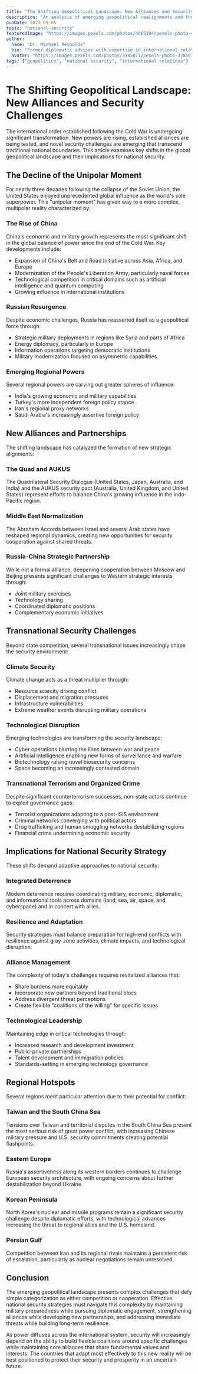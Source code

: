 ```yaml
---
title: "The Shifting Geopolitical Landscape: New Alliances and Security Challenges"
description: "An analysis of emerging geopolitical realignments and their implications for national security strategies in an increasingly multipolar world."
pubDate: 2023-09-05
topic: "national-security"
featuredImage: "https://images.pexels.com/photos/4065194/pexels-photo-4065194.jpeg"
author:
  name: "Dr. Michael Reynolds"
  bio: "Former diplomatic advisor with expertise in international relations and security studies."
  avatar: "https://images.pexels.com/photos/3785077/pexels-photo-3785077.jpeg"
tags: ["geopolitics", "national security", "international relations"]
---
```


# The Shifting Geopolitical Landscape: New Alliances and Security Challenges

The international order established following the Cold War is undergoing significant transformation. New powers are rising, established alliances are being tested, and novel security challenges are emerging that transcend traditional national boundaries. This article examines key shifts in the global geopolitical landscape and their implications for national security.

## The Decline of the Unipolar Moment

For nearly three decades following the collapse of the Soviet Union, the United States enjoyed unprecedented global influence as the world's sole superpower. This "unipolar moment" has given way to a more complex, multipolar reality characterized by:

### The Rise of China

China's economic and military growth represents the most significant shift in the global balance of power since the end of the Cold War. Key developments include:

- Expansion of China's Belt and Road Initiative across Asia, Africa, and Europe
- Modernization of the People's Liberation Army, particularly naval forces
- Technological competition in critical domains such as artificial intelligence and quantum computing
- Growing influence in international institutions

### Russian Resurgence

Despite economic challenges, Russia has reasserted itself as a geopolitical force through:

- Strategic military deployments in regions like Syria and parts of Africa
- Energy diplomacy, particularly in Europe
- Information operations targeting democratic institutions
- Military modernization focused on asymmetric capabilities

### Emerging Regional Powers

Several regional powers are carving out greater spheres of influence:

- India's growing economic and military capabilities
- Turkey's more independent foreign policy stance
- Iran's regional proxy networks
- Saudi Arabia's increasingly assertive foreign policy

## New Alliances and Partnerships

The shifting landscape has catalyzed the formation of new strategic alignments:

### The Quad and AUKUS

The Quadrilateral Security Dialogue (United States, Japan, Australia, and India) and the AUKUS security pact (Australia, United Kingdom, and United States) represent efforts to balance China's growing influence in the Indo-Pacific region.

### Middle East Normalization

The Abraham Accords between Israel and several Arab states have reshaped regional dynamics, creating new opportunities for security cooperation against shared threats.

### Russia-China Strategic Partnership

While not a formal alliance, deepening cooperation between Moscow and Beijing presents significant challenges to Western strategic interests through:

- Joint military exercises
- Technology sharing
- Coordinated diplomatic positions
- Complementary economic initiatives

## Transnational Security Challenges

Beyond state competition, several transnational issues increasingly shape the security environment:

### Climate Security

Climate change acts as a threat multiplier through:

- Resource scarcity driving conflict
- Displacement and migration pressures
- Infrastructure vulnerabilities
- Extreme weather events disrupting military operations

### Technological Disruption

Emerging technologies are transforming the security landscape:

- Cyber operations blurring the lines between war and peace
- Artificial intelligence enabling new forms of surveillance and warfare
- Biotechnology raising novel biosecurity concerns
- Space becoming an increasingly contested domain

### Transnational Terrorism and Organized Crime

Despite significant counterterrorism successes, non-state actors continue to exploit governance gaps:

- Terrorist organizations adapting to a post-ISIS environment
- Criminal networks converging with political actors
- Drug trafficking and human smuggling networks destabilizing regions
- Financial crime undermining economic security

## Implications for National Security Strategy

These shifts demand adaptive approaches to national security:

### Integrated Deterrence

Modern deterrence requires coordinating military, economic, diplomatic, and informational tools across domains (land, sea, air, space, and cyberspace) and in concert with allies.

### Resilience and Adaptation

Security strategies must balance preparation for high-end conflicts with resilience against gray-zone activities, climate impacts, and technological disruption.

### Alliance Management

The complexity of today's challenges requires revitalized alliances that:

- Share burdens more equitably
- Incorporate new partners beyond traditional blocs
- Address divergent threat perceptions
- Create flexible "coalitions of the willing" for specific issues

### Technological Leadership

Maintaining edge in critical technologies through:

- Increased research and development investment
- Public-private partnerships
- Talent development and immigration policies
- Standards-setting in emerging technology governance

## Regional Hotspots

Several regions merit particular attention due to their potential for conflict:

### Taiwan and the South China Sea

Tensions over Taiwan and territorial disputes in the South China Sea present the most serious risk of great power conflict, with increasing Chinese military pressure and U.S. security commitments creating potential flashpoints.

### Eastern Europe

Russia's assertiveness along its western borders continues to challenge European security architecture, with ongoing concerns about further destabilization beyond Ukraine.

### Korean Peninsula

North Korea's nuclear and missile programs remain a significant security challenge despite diplomatic efforts, with technological advances increasing the threat to regional allies and the U.S. homeland.

### Persian Gulf

Competition between Iran and its regional rivals maintains a persistent risk of escalation, particularly as nuclear negotiations remain unresolved.

## Conclusion

The emerging geopolitical landscape presents complex challenges that defy simple categorization as either competition or cooperation. Effective national security strategies must navigate this complexity by maintaining military preparedness while pursuing diplomatic engagement, strengthening alliances while developing new partnerships, and addressing immediate threats while building long-term resilience.

As power diffuses across the international system, security will increasingly depend on the ability to build flexible coalitions around specific challenges while maintaining core alliances that share fundamental values and interests. The countries that adapt most effectively to this new reality will be best positioned to protect their security and prosperity in an uncertain future.